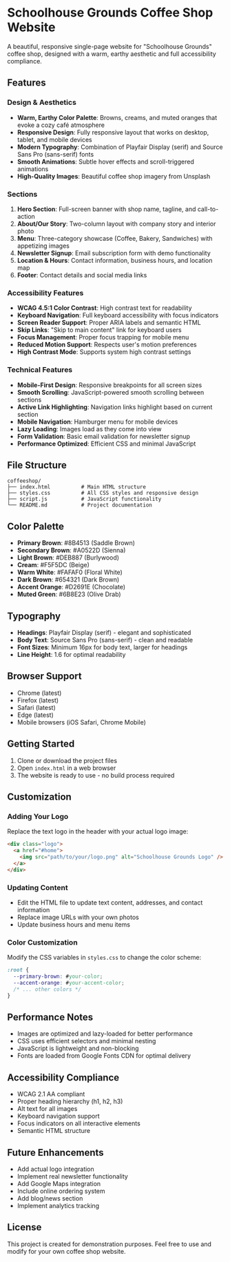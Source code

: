 # Schoolhouse Grounds Coffee Shop Website

A beautiful, responsive single-page website for "Schoolhouse Grounds" coffee shop, designed with a warm, earthy aesthetic and full accessibility compliance.

## Features

### Design & Aesthetics

- **Warm, Earthy Color Palette**: Browns, creams, and muted oranges that evoke a cozy café atmosphere
- **Responsive Design**: Fully responsive layout that works on desktop, tablet, and mobile devices
- **Modern Typography**: Combination of Playfair Display (serif) and Source Sans Pro (sans-serif) fonts
- **Smooth Animations**: Subtle hover effects and scroll-triggered animations
- **High-Quality Images**: Beautiful coffee shop imagery from Unsplash

### Sections

1. **Hero Section**: Full-screen banner with shop name, tagline, and call-to-action
2. **About/Our Story**: Two-column layout with company story and interior photo
3. **Menu**: Three-category showcase (Coffee, Bakery, Sandwiches) with appetizing images
4. **Newsletter Signup**: Email subscription form with demo functionality
5. **Location & Hours**: Contact information, business hours, and location map
6. **Footer**: Contact details and social media links

### Accessibility Features

- **WCAG 4.5:1 Color Contrast**: High contrast text for readability
- **Keyboard Navigation**: Full keyboard accessibility with focus indicators
- **Screen Reader Support**: Proper ARIA labels and semantic HTML
- **Skip Links**: "Skip to main content" link for keyboard users
- **Focus Management**: Proper focus trapping for mobile menu
- **Reduced Motion Support**: Respects user's motion preferences
- **High Contrast Mode**: Supports system high contrast settings

### Technical Features

- **Mobile-First Design**: Responsive breakpoints for all screen sizes
- **Smooth Scrolling**: JavaScript-powered smooth scrolling between sections
- **Active Link Highlighting**: Navigation links highlight based on current section
- **Mobile Navigation**: Hamburger menu for mobile devices
- **Lazy Loading**: Images load as they come into view
- **Form Validation**: Basic email validation for newsletter signup
- **Performance Optimized**: Efficient CSS and minimal JavaScript

## File Structure

```
coffeeshop/
├── index.html          # Main HTML structure
├── styles.css          # All CSS styles and responsive design
├── script.js           # JavaScript functionality
└── README.md           # Project documentation
```

## Color Palette

- **Primary Brown**: #8B4513 (Saddle Brown)
- **Secondary Brown**: #A0522D (Sienna)
- **Light Brown**: #DEB887 (Burlywood)
- **Cream**: #F5F5DC (Beige)
- **Warm White**: #FAFAF0 (Floral White)
- **Dark Brown**: #654321 (Dark Brown)
- **Accent Orange**: #D2691E (Chocolate)
- **Muted Green**: #6B8E23 (Olive Drab)

## Typography

- **Headings**: Playfair Display (serif) - elegant and sophisticated
- **Body Text**: Source Sans Pro (sans-serif) - clean and readable
- **Font Sizes**: Minimum 16px for body text, larger for headings
- **Line Height**: 1.6 for optimal readability

## Browser Support

- Chrome (latest)
- Firefox (latest)
- Safari (latest)
- Edge (latest)
- Mobile browsers (iOS Safari, Chrome Mobile)

## Getting Started

1. Clone or download the project files
2. Open `index.html` in a web browser
3. The website is ready to use - no build process required

## Customization

### Adding Your Logo

Replace the text logo in the header with your actual logo image:

```html
<div class="logo">
  <a href="#home">
    <img src="path/to/your/logo.png" alt="Schoolhouse Grounds Logo" />
  </a>
</div>
```

### Updating Content

- Edit the HTML file to update text content, addresses, and contact information
- Replace image URLs with your own photos
- Update business hours and menu items

### Color Customization

Modify the CSS variables in `styles.css` to change the color scheme:

```css
:root {
  --primary-brown: #your-color;
  --accent-orange: #your-accent-color;
  /* ... other colors */
}
```

## Performance Notes

- Images are optimized and lazy-loaded for better performance
- CSS uses efficient selectors and minimal nesting
- JavaScript is lightweight and non-blocking
- Fonts are loaded from Google Fonts CDN for optimal delivery

## Accessibility Compliance

- WCAG 2.1 AA compliant
- Proper heading hierarchy (h1, h2, h3)
- Alt text for all images
- Keyboard navigation support
- Focus indicators on all interactive elements
- Semantic HTML structure

## Future Enhancements

- Add actual logo integration
- Implement real newsletter functionality
- Add Google Maps integration
- Include online ordering system
- Add blog/news section
- Implement analytics tracking

## License

This project is created for demonstration purposes. Feel free to use and modify for your own coffee shop website.
